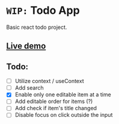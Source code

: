 # `WIP:` Todo App

Basic react todo project.

## [Live demo](https://js-react-todo.netlify.app/)

## Todo:

- [ ] Utilize context / useContext
- [ ] Add search
- [x] Enable only one editable item at a time
- [ ] Add editable order for items (?)
- [ ] Add check if item's title changed
- [ ] Disable focus on click outside the input
